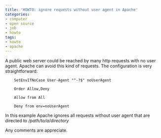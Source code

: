 ```yaml
---
title: 'HOWTO: ignore requests without user agent in Apache'
categories:
- computer
- open source
- job
- howto
tags:
- howto
- apache
---
```

A public web server could be reached by many http requests with no user agent.
Apache can avoid this kind of requests. The configuration is very
straightforward:

    
    
      
    
        SetEnvIfNoCase User-Agent "^-?$" noUserAgent  
    
        Order Allow,Deny  
    
        Allow from All  
    
        Deny from env=noUserAgent  
    
    

  
In this example Apache ignores all requests without user agent that are
directed to _/path/to/a/directory_

Any comments are appreciate.

